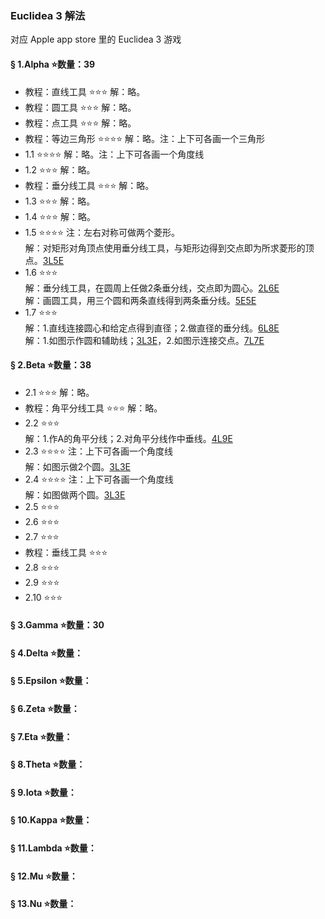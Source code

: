 ### Euclidea 3 解法
对应 Apple app store 里的 Euclidea 3 游戏

#### § 1.Alpha ⭐数量：39
- 教程：直线工具 ⭐⭐⭐ 解：略。
- 教程：圆工具 ⭐⭐⭐ 解：略。
- 教程：点工具 ⭐⭐⭐ 解：略。
- 教程：等边三角形 ⭐⭐⭐⭐ 解：略。注：上下可各画一个三角形
- 1.1 ⭐⭐⭐⭐ 解：略。注：上下可各画一个角度线
- 1.2 ⭐⭐⭐ 解：略。
- 教程：垂分线工具 ⭐⭐⭐ 解：略。
- 1.3 ⭐⭐⭐ 解：略。
- 1.4 ⭐⭐⭐ 解：略。
- 1.5 ⭐⭐⭐⭐ 注：左右对称可做两个菱形。  
解：对矩形对角顶点使用垂分线工具，与矩形边得到交点即为所求菱形的顶点。[3L5E](solving/Euclidea3/1.5.png)
- 1.6 ⭐⭐⭐  
解：垂分线工具，在圆周上任做2条垂分线，交点即为圆心。[2L6E](solving/Euclidea3/1.6.1.png)  
解：画圆工具，用三个圆和两条直线得到两条垂分线。[5E5E](solving/Euclidea3/1.6.2.png)
- 1.7 ⭐⭐⭐  
解：1.直线连接圆心和给定点得到直径；2.做直径的垂分线。[6L8E](solving/Euclidea3/1.7.1.png)  
解：1.如图示作圆和辅助线；[3L3E](solving/Euclidea3/1.7.2.1.png)，2.如图示连接交点。[7L7E](solving/Euclidea3/1.7.2.2.png)

#### § 2.Beta ⭐数量：38
- 2.1 ⭐⭐⭐ 解：略。
- 教程：角平分线工具 ⭐⭐⭐ 解：略。
- 2.2 ⭐⭐⭐  
解：1.作A的角平分线；2.对角平分线作中垂线。[4L9E](solving/Euclidea3/2.2.png)
- 2.3 ⭐⭐⭐⭐ 注：上下可各画一个角度线  
解：如图示做2个圆。[3L3E](solving/Euclidea3/2.3.png)  
- 2.4 ⭐⭐⭐⭐ 注：上下可各画一个角度线  
解：如图做两个圆。[3L3E](solving/Euclidea3/2.4.png)  
- 2.5 ⭐⭐⭐
- 2.6 ⭐⭐⭐
- 2.7 ⭐⭐⭐
- 教程：垂线工具 ⭐⭐⭐
- 2.8 ⭐⭐⭐
- 2.9 ⭐⭐⭐
- 2.10 ⭐⭐⭐

#### § 3.Gamma ⭐数量：30


#### § 4.Delta ⭐数量：	


#### § 5.Epsilon ⭐数量：


#### § 6.Zeta ⭐数量：


#### § 7.Eta ⭐数量：


#### § 8.Theta ⭐数量：


#### § 9.Iota ⭐数量：


#### § 10.Kappa ⭐数量：


#### § 11.Lambda ⭐数量：


#### § 12.Mu ⭐数量：


#### § 13.Nu ⭐数量：


